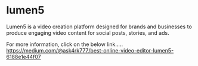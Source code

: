 # lumen5
Lumen5 is a video creation platform designed for brands and businesses to produce engaging video content for social posts, stories, and ads.

For more information, click on the below link.....
https://medium.com/@ask4rk777/best-online-video-editor-lumen5-6188e1e44f07
